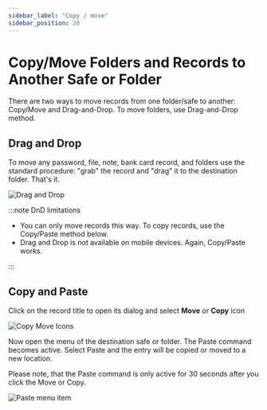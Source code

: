 ```yaml
---
sidebar_label: "Copy / move"
sidebar_position: 20
---
```


# Copy/Move Folders and Records to Another Safe or Folder

There are two ways to move records from one folder/safe to another: Copy/Move and Drag-and-Drop. To move folders, use Drag-and-Drop method.

## Drag and Drop

To move any password, file, note, bank card record, and folders use the standard procedure: "grab" the record and "drag" it to the destination folder. That's it.

![Drag and Drop](/img/dnd1.png)

:::note DnD limitations

- You can only move records this way. To copy records, use the Copy/Paste method below.
- Drag and Drop is not available on mobile devices. Again, Copy/Paste works.

:::

## Copy and Paste

Click on the record title to open its dialog and select **Move** or **Copy** icon

![Copy Move Icons](/img/CopyMoveIcons.png)

Now open the menu of the destination safe or folder. The Paste command becomes active. Select Paste and the entry will be copied or moved to a new location.

Please note, that the Paste command is only active for 30 seconds after you click the Move or Copy.

![Paste menu item](/img/Paste.png)
